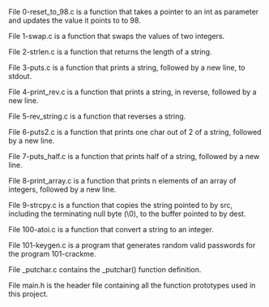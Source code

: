 File 0-reset_to_98.c is a function that takes a pointer to an int as parameter and updates the value it points to to 98.



File 1-swap.c is a function that swaps the values of two integers.



File 2-strlen.c is a function that returns the length of a string.



File 3-puts.c is a function that prints a string, followed by a new line, to stdout.



File 4-print_rev.c is a function that prints a string, in reverse, followed by a new line.



File 5-rev_string.c is a function that reverses a string.



File 6-puts2.c is a function that prints one char out of 2 of a string, followed by a new line.



File 7-puts_half.c is a function that prints half of a string, followed by a new line.



File 8-print_array.c is a function that prints n elements of an array of integers, followed by a new line.



File 9-strcpy.c is a function that copies the string pointed to by src, including the terminating null byte (\0), to the buffer pointed to by dest.



File 100-atoi.c is a function that convert a string to an integer.



File 101-keygen.c is a program that generates random valid passwords for the program 101-crackme.



File _putchar.c contains the _putchar() function definition.


File main.h is the header file containing all the function prototypes used in this project.
